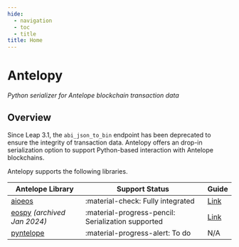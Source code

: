 ```yaml
---
hide:
  - navigation
  - toc
  - title
title: Home
---
```


# Antelopy

_Python serializer for Antelope blockchain transaction data_

## Overview

Since Leap 3.1, the `abi_json_to_bin` endpoint has been deprecated to ensure the integrity of transaction data. Antelopy offers an drop-in serialization option to support Python-based interaction with Antelope blockchains.


Antelopy supports the following libraries.

| Antelope Library                                                   | Support Status                                     | Guide                |
| ------------------------------------------------------------------ | -------------------------------------------------- | -------------------- |
| [aioeos](https://github.com/ulamlabs/aioeos/)                      | :material-check: Fully integrated                  | [Link](usage/aioeos.md) |
| [eospy](https://github.com/eosnewyork/eospy) _(archived Jan 2024)_ | :material-progress-pencil: Serialization supported | [Link](usage/eospy.md) |
| [pyntelope](https://github.com/FACINGS/pyntelope/)                 | :material-progress-alert: To do                    | N/A                  |
